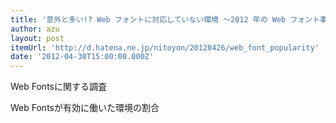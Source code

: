 ```yaml
---
title: '意外と多い!? Web フォントに対応していない環境 ～2012 年の Web フォント事情 - てっく煮ブログ'
author: azu
layout: post
itemUrl: 'http://d.hatena.ne.jp/nitoyon/20120426/web_font_popularity'
date: '2012-04-30T15:00:00.000Z'
---
```

Web Fontsに関する調査

Web Fontsが有効に働いた環境の割合
